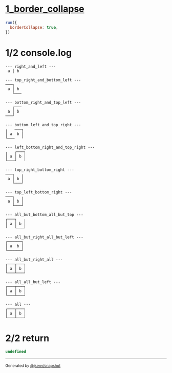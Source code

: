 # [1_border_collapse](../../table_2_cells_same_row.test.mjs#L122)

```js
run({
  borderCollapse: true,
})
```

# 1/2 console.log

```console
--- right_and_left ---
 a │ b 

--- top_right_and_bottom_left ---
───┐   
 a │ b 
   └───

--- bottom_right_and_top_left ---
   ┌───
 a │ b 
───┘   

--- bottom_left_and_top_right ---
╷   ───┐
│ a  b │
└───   ╵

--- left_bottom_right_and_top_right ---
╷   ┌───┐
│ a │ b │
└───┘   ╵

--- top_right_bottom_right ---
───┐   ╷
 a │ b │
   └───┘

--- top_left_bottom_right ---
───┐   ╷
 a │ b │
   └───┘

--- all_but_bottom_all_but_top ---
┌───┐   ╷
│ a │ b │
╵   └───┘

--- all_but_right_all_but_left ---
┌──────┐
│ a  b │
└──────┘

--- all_but_right_all ---
┌───┬───┐
│ a │ b │
└───┴───┘

--- all_all_but_left ---
┌───┬───┐
│ a │ b │
└───┴───┘

--- all ---
┌───┬───┐
│ a │ b │
└───┴───┘

```

# 2/2 return

```js
undefined
```

---

<sub>
  Generated by <a href="https://github.com/jsenv/core/tree/main/packages/independent/snapshot">@jsenv/snapshot</a>
</sub>
